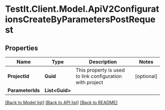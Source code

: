 # TestIt.Client.Model.ApiV2ConfigurationsCreateByParametersPostRequest

## Properties

Name | Type | Description | Notes
------------ | ------------- | ------------- | -------------
**ProjectId** | **Guid** | This property is used to link configuration with project | [optional] 
**ParameterIds** | **List&lt;Guid&gt;** |  | 

[[Back to Model list]](../README.md#documentation-for-models) [[Back to API list]](../README.md#documentation-for-api-endpoints) [[Back to README]](../README.md)

